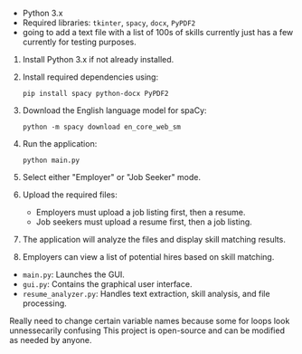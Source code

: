 - Python 3.x
- Required libraries: `tkinter`, `spacy`, `docx`, `PyPDF2`
-  going to add a text file with a list of 100s of skills currently just has a few currently for testing purposes.

1. Install Python 3.x if not already installed.
2. Install required dependencies using:
   ```
   pip install spacy python-docx PyPDF2
   ```
3. Download the English language model for spaCy:
   ```
   python -m spacy download en_core_web_sm
   ```

1. Run the application:
   ```
   python main.py
   ```
2. Select either "Employer" or "Job Seeker" mode.
3. Upload the required files:
   - Employers must upload a job listing first, then a resume.
   - Job seekers must upload a resume first, then a job listing.
4. The application will analyze the files and display skill matching results.
5. Employers can view a list of potential hires based on skill matching.


- `main.py`: Launches the GUI.
- `gui.py`: Contains the graphical user interface.
- `resume_analyzer.py`: Handles text extraction, skill analysis, and file processing.

Really need to change certain variable names because some for loops look unnessecarily confusing
This project is open-source and can be modified as needed by anyone.
